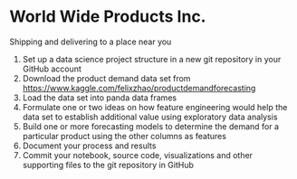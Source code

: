 # World Wide Products Inc.
Shipping and delivering to a place near you
1. Set up a data science project structure in a new git repository in your GitHub account
2. Download the product demand data set from https://www.kaggle.com/felixzhao/productdemandforecasting
3. Load the data set into panda data frames
4. Formulate one or two ideas on how feature engineering would help the
data set to establish additional value using exploratory data analysis
5. Build one or more forecasting models to determine the demand for a
particular product using the other columns as features
6. Document your process and results
7. Commit your notebook, source code, visualizations and other supporting files to the git repository in GitHub
